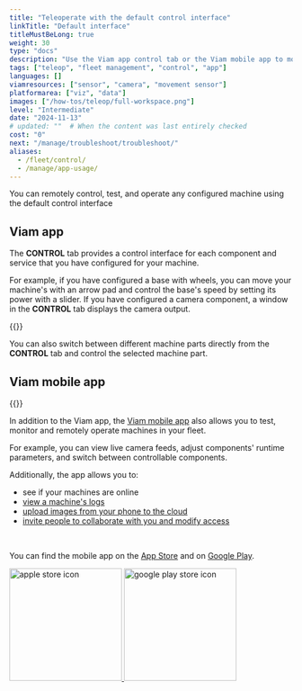 ```yaml
---
title: "Teleoperate with the default control interface"
linkTitle: "Default interface"
titleMustBeLong: true
weight: 30
type: "docs"
description: "Use the Viam app control tab or the Viam mobile app to monitor and remotely operate your machines."
tags: ["teleop", "fleet management", "control", "app"]
languages: []
viamresources: ["sensor", "camera", "movement sensor"]
platformarea: ["viz", "data"]
images: ["/how-tos/teleop/full-workspace.png"]
level: "Intermediate"
date: "2024-11-13"
# updated: ""  # When the content was last entirely checked
cost: "0"
next: "/manage/troubleshoot/troubleshoot/"
aliases:
  - /fleet/control/
  - /manage/app-usage/
---
```


You can remotely control, test, and operate any configured machine using the default control interface

## Viam app

The **CONTROL** tab provides a control interface for each component and service that you have configured for your machine.

For example, if you have configured a base with wheels, you can move your machine's with an arrow pad and control the base's speed by setting its power with a slider.
If you have configured a camera component, a window in the **CONTROL** tab displays the camera output.

{{<gif webm_src="/fleet/control.webm" mp4_src="/fleet/control.mp4" alt="Using the control tab" max-width="800px">}}

You can also switch between different machine parts directly from the **CONTROL** tab and control the selected machine part.

## Viam mobile app

{{<gif webm_src="/fleet/mobile-app-control.webm" mp4_src="/fleet/mobile-app-control.mp4" alt="Using the control interface under the locations tab on the Viam mobile app" class="alignright" max-width="300px">}}

In addition to the Viam app, the [Viam mobile app](/manage/troubleshoot/teleoperate/default-interface/#viam-mobile-app) also allows you to test, monitor and remotely operate machines in your fleet.

For example, you can view live camera feeds, adjust components' runtime parameters, and switch between controllable components.

Additionally, the app allows you to:

- see if your machines are online
- [view a machine's logs](/manage/troubleshoot/troubleshoot/#check-logs)
- [upload images from your phone to the cloud](/data-ai/ai/advanced/upload-external-data/#upload-images-with-the-viam-mobile-app)
- [invite people to collaborate with you and modify access](/manage/troubleshoot/teleoperate/default-interface/#viam-mobile-app)

<br>

You can find the mobile app on the [App Store](https://apps.apple.com/vn/app/viam-robotics/id6451424162) and on [Google Play](https://play.google.com/store/apps/details?id=com.viam.viammobile&hl=en&gl=US).

<a href="https://apps.apple.com/vn/app/viam-robotics/id6451424162" target="_blank">
  <img src="https://github.com/viamrobotics/docs/assets/90707162/a470b65d-1b97-412f-9f97-daf902f2f053" width="200px" alt="apple store icon" class="center-if-small" >
</a>

<a href="https://play.google.com/store/apps/details?id=com.viam.viammobile&hl=en&gl=US" target="_blank">
  <img src="https://github.com/viamrobotics/docs/assets/90707162/6ebd6960-08c5-41d4-81f9-42293fbfdfd4" width="200px" alt="google play store icon" class="center-if-small" >
</a>
